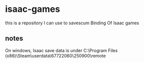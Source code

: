 # isaac-games
this is a repository I can use to savescum Binding Of Isaac games

notes
-----

On windows, Isaac save data is under C:\Program Files (x86)\Steam\userdata\67722060\250900\remote
